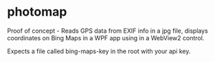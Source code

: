 # photomap
Proof of concept - Reads GPS data from EXIF info in a jpg file, displays coordinates on Bing Maps in a WPF app using in a WebView2 control.

Expects a file called bing-maps-key in the root with your api key.
